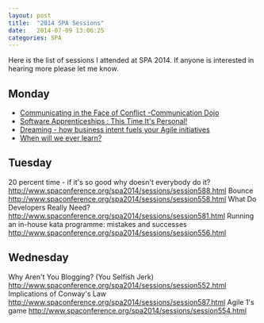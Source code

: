 ```yaml
---
layout: post
title:  "2014 SPA Sessions"
date:   2014-07-09 13:06:25
categories: SPA
---
```


Here is the list of sessions I attended at SPA 2014. If anyone is interested in hearing more please let me know.

Monday
------
* [Communicating in the Face of Conflict -Communication Dojo](http://www.spaconference.org/spa2014/sessions/session591.html)
* [Software Apprenticeships : This Time It's Personal!](http://www.spaconference.org/spa2014/sessions/session553.html)
* [Dreaming - how business intent fuels your Agile initiatives](http://www.spaconference.org/spa2014/sessions/session577.html)
* [When will we ever learn?](http://www.spaconference.org/spa2014/sessions/session562.html)

Tuesday
-------
20 percent time - if it's so good why doesn't everybody do it? http://www.spaconference.org/spa2014/sessions/session588.html
Bounce http://www.spaconference.org/spa2014/sessions/session558.html
What Do Developers Really Need? http://www.spaconference.org/spa2014/sessions/session581.html
Running an in-house kata programme: mistakes and successes http://www.spaconference.org/spa2014/sessions/session556.html

Wednesday
---------
Why Aren't You Blogging? (You Selfish Jerk) http://www.spaconference.org/spa2014/sessions/session552.html
Implications of Conway's Law http://www.spaconference.org/spa2014/sessions/session587.html
Agile 1's game http://www.spaconference.org/spa2014/sessions/session554.html


